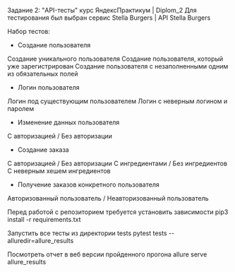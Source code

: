 Задание 2: "API-тесты" курс ЯндексПрактикум | Diplom_2
Для тестирования был выбран сервис Stella Burgers | API Stella Burgers

Набор тестов:

- Создание пользователя

Создание уникального пользователя
Создание пользователя, который уже зарегистрирован
Создание пользователя с незаполненными одним из обязательных полей 

- Логин пользователя

Логин под существующим пользователем
Логин с неверным логином и паролем

- Изменение данных пользователя

C авторизацией / Без авторизации

- Создание заказа

C авторизацией / Без авторизации
С ингредиентами / Без ингредиентов
С неверным хешем ингредиентов

- Получение заказов конкретного пользователя

Авторизованный пользователь / Неавторизованный пользователь

Перед работой с репозиторием требуется установить зависимости
pip3 install -r requirements.txt

Запустить все тесты из директории tests
pytest tests --alluredir=allure_results

Посмотреть отчет в веб версии пройденного прогона
allure serve allure_results